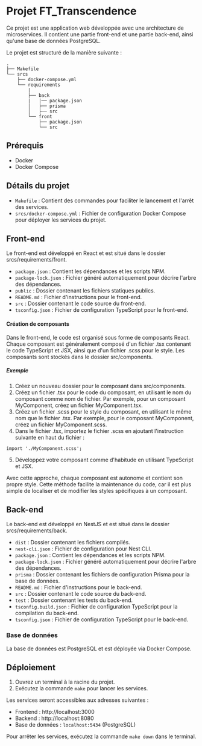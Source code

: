 # Projet FT_Transcendence

Ce projet est une application web développée avec une architecture de microservices. Il contient une partie front-end et une partie back-end, ainsi qu'une base de données PostgreSQL. 

Le projet est structuré de la manière suivante :

```
.
├── Makefile
└── srcs
    ├── docker-compose.yml
    └── requirements
        |
        ├── back
        |   |── package.json
        │   ├── prisma
        │   ├── src
        └── front
            ├── package.json
            └── src

```

## Prérequis
 - Docker
 - Docker Compose

## Détails du projet

 - `Makefile` : Contient des commandes pour faciliter le lancement et l'arrêt des services.
 - `srcs/docker-compose.yml` : Fichier de configuration Docker Compose pour déployer les services du projet.

## Front-end
Le front-end est développé en React et est situé dans le dossier srcs/requirements/front.

- `package.json` : Contient les dépendances et les scripts NPM.
- `package-lock.json` : Fichier généré automatiquement pour décrire l'arbre des dépendances.
- `public` : Dossier contenant les fichiers statiques publics.
- `README.md` : Fichier d'instructions pour le front-end.
- `src` : Dossier contenant le code source du front-end.
- `tsconfig.json` : Fichier de configuration TypeScript pour le front-end.

#### Création de composants

Dans le front-end, le code est organisé sous forme de composants React. Chaque composant est généralement composé d'un fichier .tsx contenant le code TypeScript et JSX, ainsi que d'un fichier .scss pour le style. Les composants sont stockés dans le dossier src/components.

##### Exemple 

1. Créez un nouveau dossier pour le composant dans src/components.
2. Créez un fichier .tsx pour le code du composant, en utilisant le nom du composant comme nom de fichier. Par exemple, pour un composant MyComponent, créez un fichier MyComponent.tsx.
3. Créez un fichier .scss pour le style du composant, en utilisant le même nom que le fichier .tsx. Par exemple, pour le composant MyComponent, créez un fichier MyComponent.scss.
4. Dans le fichier .tsx, importez le fichier .scss en ajoutant l'instruction suivante en haut du fichier :

`import './MyComponent.scss';`

5. Développez votre composant comme d'habitude en utilisant TypeScript et JSX.

Avec cette approche, chaque composant est autonome et contient son propre style. Cette méthode facilite la maintenance du code, car il est plus simple de localiser et de modifier les styles spécifiques à un composant.





## Back-end
Le back-end est développé en NestJS et est situé dans le dossier srcs/requirements/back.

- `dist` : Dossier contenant les fichiers compilés.
- `nest-cli.json` : Fichier de configuration pour Nest CLI.
- `package.json` : Contient les dépendances et les scripts NPM.
- `package-lock.json` : Fichier généré automatiquement pour décrire l'arbre des dépendances.
- `prisma` : Dossier contenant les fichiers de configuration Prisma pour la base de données.
- `README.md` : Fichier d'instructions pour le back-end.
- `src` : Dossier contenant le code source du back-end.
- `test` : Dossier contenant les tests du back-end.
- `tsconfig.build.json` : Fichier de configuration TypeScript pour la compilation du back-end.
- `tsconfig.json` : Fichier de configuration TypeScript pour le back-end.

### Base de données

La base de données est PostgreSQL et est déployée via Docker Compose.

## Déploiement

 1. Ouvrez un terminal à la racine du projet.
 2. Exécutez la commande `make` pour lancer les services.

Les services seront accessibles aux adresses suivantes :

- Frontend : http://localhost:3000
- Backend : http://localhost:8080
- Base de données : `localhost:5434` (PostgreSQL)

Pour arrêter les services, exécutez la commande `make down` dans le terminal.
